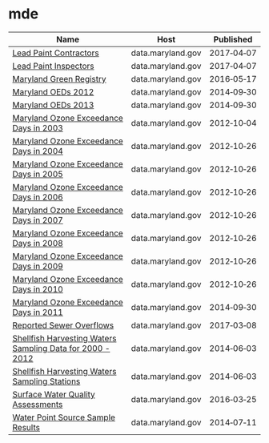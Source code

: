 # mde

Name | Host | Published
---- | ---- | ---------
[Lead Paint Contractors](../datasets/4jiy-atw2.md) | data.maryland.gov | 2017&#x2011;04&#x2011;07
[Lead Paint Inspectors](../datasets/djk4-5e3j.md) | data.maryland.gov | 2017&#x2011;04&#x2011;07
[Maryland Green Registry](../datasets/7dpk-qv7c.md) | data.maryland.gov | 2016&#x2011;05&#x2011;17
[Maryland OEDs 2012](../datasets/qki5-fs7z.md) | data.maryland.gov | 2014&#x2011;09&#x2011;30
[Maryland OEDs 2013](../datasets/98di-cejy.md) | data.maryland.gov | 2014&#x2011;09&#x2011;30
[Maryland Ozone Exceedance Days in 2003](../datasets/6b6m-fswj.md) | data.maryland.gov | 2012&#x2011;10&#x2011;04
[Maryland Ozone Exceedance Days in 2004](../datasets/32zj-iiju.md) | data.maryland.gov | 2012&#x2011;10&#x2011;26
[Maryland Ozone Exceedance Days in 2005](../datasets/9v35-2n6e.md) | data.maryland.gov | 2012&#x2011;10&#x2011;26
[Maryland Ozone Exceedance Days in 2006](../datasets/5e7n-d6t6.md) | data.maryland.gov | 2012&#x2011;10&#x2011;26
[Maryland Ozone Exceedance Days in 2007](../datasets/iyzm-8pqb.md) | data.maryland.gov | 2012&#x2011;10&#x2011;26
[Maryland Ozone Exceedance Days in 2008](../datasets/qgct-y4xa.md) | data.maryland.gov | 2012&#x2011;10&#x2011;26
[Maryland Ozone Exceedance Days in 2009](../datasets/vbtk-pt3t.md) | data.maryland.gov | 2012&#x2011;10&#x2011;26
[Maryland Ozone Exceedance Days in 2010](../datasets/v7fv-ya55.md) | data.maryland.gov | 2012&#x2011;10&#x2011;26
[Maryland Ozone Exceedance Days in 2011](../datasets/iusd-kqc6.md) | data.maryland.gov | 2014&#x2011;09&#x2011;30
[Reported Sewer Overflows](../datasets/3rgd-zjxx.md) | data.maryland.gov | 2017&#x2011;03&#x2011;08
[Shellfish Harvesting Waters Sampling Data for 2000 - 2012](../datasets/s8j6-5yqp.md) | data.maryland.gov | 2014&#x2011;06&#x2011;03
[Shellfish Harvesting Waters Sampling Stations](../datasets/bamm-xcx6.md) | data.maryland.gov | 2014&#x2011;06&#x2011;03
[Surface Water Quality Assessments](../datasets/f8kb-whqm.md) | data.maryland.gov | 2016&#x2011;03&#x2011;25
[Water Point Source Sample Results](../datasets/eqs6-savc.md) | data.maryland.gov | 2014&#x2011;07&#x2011;11

